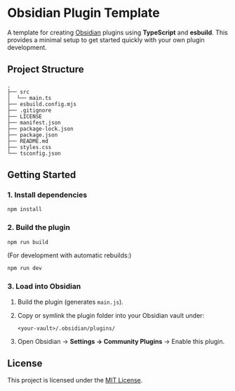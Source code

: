# Obsidian Plugin Template

A template for creating [Obsidian](https://obsidian.md) plugins using **TypeScript** and **esbuild**.
This provides a minimal setup to get started quickly with your own plugin development.

## Project Structure

```
.
├── src
│  └── main.ts
├── esbuild.config.mjs
├── .gitignore
├── LICENSE
├── manifest.json
├── package-lock.json
├── package.json
├── README.md
├── styles.css
└── tsconfig.json
```

## Getting Started

### 1. Install dependencies

```bash
npm install
```

### 2. Build the plugin

```bash
npm run build
```

(For development with automatic rebuilds:)

```bash
npm run dev
```

### 3. Load into Obsidian

1. Build the plugin (generates `main.js`).
2. Copy or symlink the plugin folder into your Obsidian vault under:

   ```
   <your-vault>/.obsidian/plugins/
   ```
3. Open Obsidian → **Settings → Community Plugins** → Enable this plugin.

## License

This project is licensed under the [MIT License](./LICENSE).
